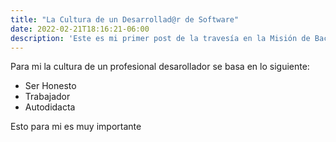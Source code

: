 ```yaml
---
title: "La Cultura de un Desarrollad@r de Software"
date: 2022-02-21T18:16:21-06:00
description: 'Este es mi primer post de la travesía en la Misión de Backend con Node JS de Launch X.'
---
```


Para mi la cultura de un profesional desarollador se basa en lo siguiente:

- Ser Honesto
- Trabajador
- Autodidacta

Esto para mi es muy importante
